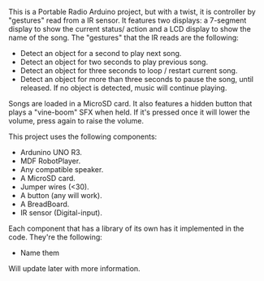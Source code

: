 This is a Portable Radio Arduino project, but with a twist, it is controller by "gestures" read from a IR sensor.
It features two displays: a 7-segment display to show the current status/ action and a LCD display to show the name of the song.
The "gestures" that the IR reads are the following:
  - Detect an object for a second to play next song.
  - Detect an object for two seconds to play previous song.
  - Detect an object for three seconds to loop / restart current song.
  - Detect an object for more than three seconds to pause the song, until released.
If no object is detected, music will continue playing.

Songs are loaded in a MicroSD card.
It also features a hidden button that plays a "vine-boom" SFX when held. If it's pressed once it will lower the volume, press again to raise the volume.

This project uses the following components:
 - Ardunino UNO R3.
 - MDF RobotPlayer.
 - Any compatible speaker.
 - A MicroSD card.
 - Jumper wires (<30).
 - A button (any will work).
 - A BreadBoard.
 - IR sensor (Digital-input).

Each component that has a library of its own has it implemented in the code. They're the following:
- Name them

Will update later with more information.
